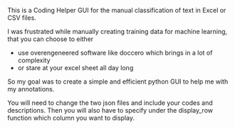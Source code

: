 This is a Coding Helper GUI for the manual classification of text in Excel or CSV files.

I was frustrated while manually creating training data for machine learning, that you can choose to either
- use overengeneered software like doccero which brings in a lot of complexity
- or stare at your excel sheet all day long

So my goal was to create a simple and efficient python GUI to help me with my annotations.

You will need to change the two json files and include your codes and descriptions.
Then you will also have to specify under the display_row function which column you want to display.
